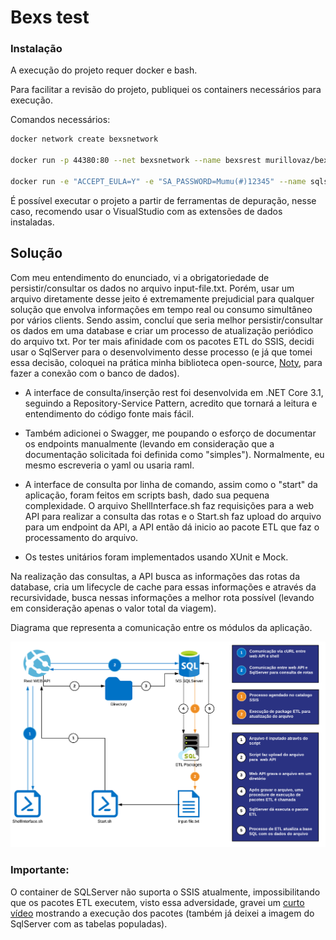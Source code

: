 # Bexs test

### Instalação

A execução do projeto requer docker e bash.

Para facilitar a revisão do projeto, publiquei os containers necessários para execução.

Comandos necessários:


```sh
docker network create bexsnetwork

docker run -p 44380:80 --net bexsnetwork --name bexsrest murillovaz/bexsrest 

docker run -e "ACCEPT_EULA=Y" -e "SA_PASSWORD=Mumu(#)12345" --name sqlserverbexs --net bexsnetwork -p 1433:1433 murillovaz/sqlserver-bexs
```
É possível executar o projeto a partir de ferramentas de depuração, nesse caso, recomendo usar o VisualStudio com as extensões de dados instaladas.

## Solução

Com meu entendimento do enunciado, vi a obrigatoriedade de persistir/consultar os dados no arquivo input-file.txt. 
Porém, usar um arquivo diretamente desse jeito é extremamente prejudicial para qualquer solução que envolva informações em tempo real ou consumo simultâneo por vários clients. 
Sendo assim, concluí que seria melhor persistir/consultar os dados em uma database e criar um processo de atualização periódico do arquivo txt. 
Por ter mais afinidade com os pacotes ETL do SSIS, decidi usar o SqlServer para o desenvolvimento desse processo (e já que tomei essa decisão, coloquei na prática minha biblioteca open-source, [Noty](https://github.com/MurilloVaz/Noty), para fazer a conexão com o banco de dados).

 - A interface de consulta/inserção rest foi desenvolvida em  .NET Core 3.1, seguindo a Repository-Service Pattern, acredito que tornará a leitura e entendimento do código fonte mais fácil.

 - Também adicionei o Swagger, me poupando o esforço de documentar os endpoints manualmente (levando em consideração que a documentação solicitada foi definida como "simples"). Normalmente, eu mesmo escreveria o yaml ou usaria raml.

 - A interface de consulta por linha de comando, assim como o "start" da aplicação, foram feitos em scripts bash, dado sua pequena complexidade. O arquivo ShellInterface.sh faz requisições para a web API para realizar a consulta das rotas e o Start.sh faz upload do arquivo para um endpoint da API, a API então dá inicio ao pacote ETL que faz o processamento do arquivo.

 - Os testes unitários foram implementados usando XUnit e Mock.

Na realização das consultas, a API busca as informações das rotas da database, cria um lifecycle de cache para essas informações e através da recursividade, busca nessas informações a melhor rota possível (levando em consideração apenas o valor total da viagem).

Diagrama que representa a comunicação entre os módulos da aplicação.

![N|Solid](https://raw.githubusercontent.com/MurilloVaz/bexstest/dev/docs/diagram.png?token=AJKNTWU7MU6MYRIQLB4V6N27AUHS2)

### Importante:

O container de SQLServer não suporta o SSIS atualmente, impossibilitando que os pacotes ETL executem, visto essa adversidade, gravei um [curto vídeo](https://www.youtube.com/watch?v=8Etn6tQXxo4) mostrando a execução dos pacotes (também já deixei a imagem do SqlServer com as tabelas populadas).
